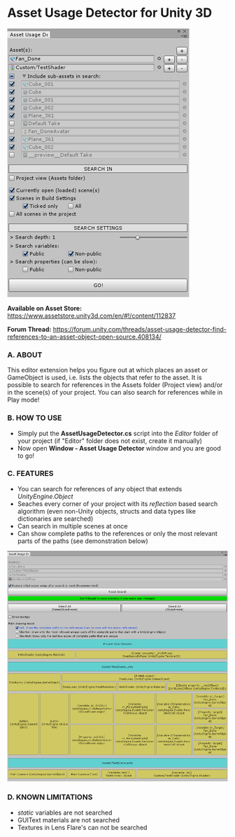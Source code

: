 # Asset Usage Detector for Unity 3D
![screenshot1](screenshots/img1.png)

**Available on Asset Store:** https://www.assetstore.unity3d.com/en/#!/content/112837

**Forum Thread:** https://forum.unity.com/threads/asset-usage-detector-find-references-to-an-asset-object-open-source.408134/

### A. ABOUT

This editor extension helps you figure out at which places an asset or GameObject is used, i.e. lists the objects that refer to the asset. It is possible to search for references in the Assets folder (Project view) and/or in the scene(s) of your project. You can also search for references while in Play mode!

### B. HOW TO USE
- Simply put the **AssetUsageDetector.cs** script into the *Editor* folder of your project (if "Editor" folder does not exist, create it manually)
- Now open **Window - Asset Usage Detector** window and you are good to go!

### C. FEATURES

- You can search for references of any object that extends *UnityEngine.Object*
- Seaches every corner of your project with its *reflection* based search algorithm (even non-Unity objects, structs and data types like dictionaries are searched)
- Can search in multiple scenes at once
- Can show complete paths to the references or only the most relevant parts of the paths (see demonstration below)

![screenshot2](screenshots/img2.gif)

### D. KNOWN LIMITATIONS
- *static* variables are not searched
- GUIText materials are not searched
- Textures in Lens Flare's can not be searched
